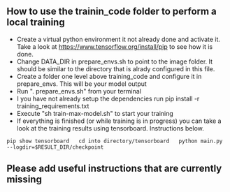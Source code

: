 ## How to use the trainin_code folder to perform a local training

* Create a virtual python environment it not already done and activate it. Take a look at https://www.tensorflow.org/install/pip to see how it is done.
* Change DATA_DIR in prepare_envs.sh to point to the image folder. It should be similar to the directory that is alrady configured in this file.
* Create a folder one level above training_code and configure it in prepare_envs. This will be your model output
* Run ". prepare_envs.sh" from your terminal
* I you have not already setup the dependencies run pip install -r training_requirements.txt
* Execute "sh train-max-model.sh" to start your training
* If everything is finished (or while training is in progress) you can take a look at the training results using tensorboard. Instructions below.

`
pip show tensorboard  
cd into directory/tensorboard  
python main.py --logdir=$RESULT_DIR/checkpoint
`

## Please add useful instructions that are currently missing
